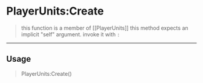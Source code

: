 # PlayerUnits:Create
> this function is a member of [[PlayerUnits]]
> this method expects an implicit "self" argument. invoke it with `:`
-----
## Usage
> PlayerUnits:Create()
